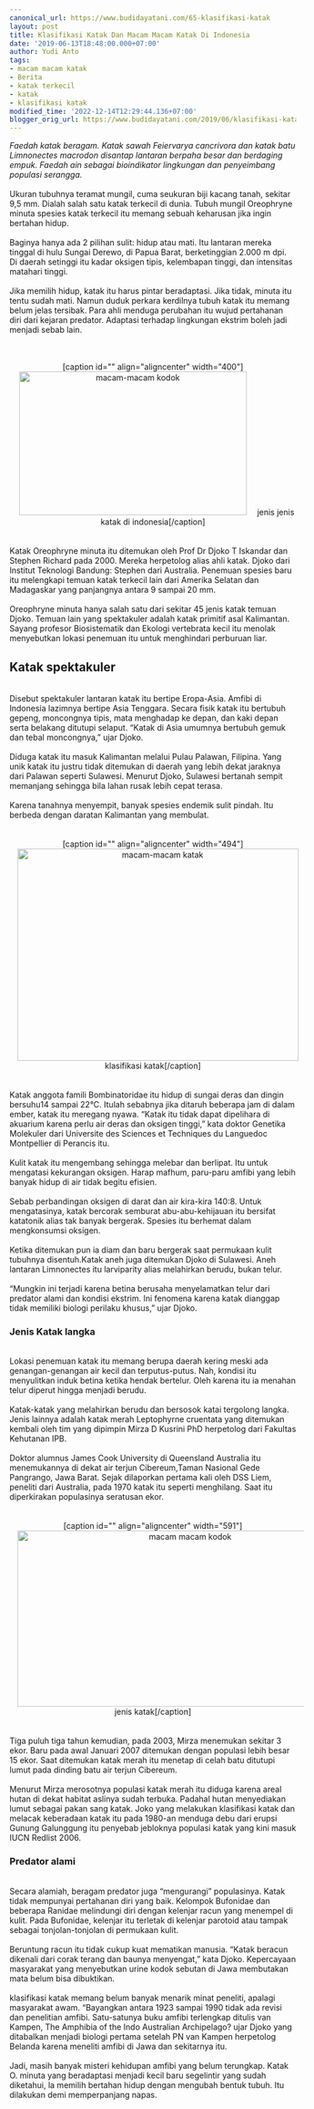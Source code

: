 ```yaml
---
canonical_url: https://www.budidayatani.com/65-klasifikasi-katak
layout: post
title: Klasifikasi Katak Dan Macam Macam Katak Di Indonesia
date: '2019-06-13T18:48:00.000+07:00'
author: Yudi Anto
tags:
- macam macam katak
- Berita
- katak terkecil
- katak
- klasifikasi katak
modified_time: '2022-12-14T12:29:44.136+07:00'
blogger_orig_url: https://www.budidayatani.com/2019/06/klasifikasi-katak-dan-macam-macam-katak.html
---
```


<i>Faedah katak beragam. Katak sawah Feiervarya cancrivora dan katak batu Limnonectes macrodon disantap lantaran berpaha besar dan berdaging empuk. Faedah ain sebagai bioindikator lingkungan dan penyeimbang populasi serangga.</i><br/><br/>Ukuran tubuhnya teramat mungil, cuma seukuran biji kacang tanah, sekitar 9,5 mm. Dialah salah satu katak terkecil di dunia. Tubuh mungil Oreophryne minuta spesies katak terkecil itu memang sebuah keharusan jika ingin bertahan hidup.<br/><br/>Baginya hanya ada 2 pilihan sulit: hidup atau mati. Itu lantaran mereka tinggal di hulu Sungai Derewo, di Papua Barat, berketinggian 2.000 m dpi. Di daerah setinggi itu kadar oksigen tipis, kelembapan tinggi, dan intensitas matahari tinggi.<br/><br/>Jika memilih hidup, katak itu harus pintar beradaptasi. Jika tidak, minuta itu tentu sudah mati. Namun duduk perkara kerdilnya tubuh katak itu memang belum jelas tersibak. Para ahli menduga perubahan itu wujud pertahanan diri dari kejaran predator. Adaptasi terhadap lingkungan ekstrim boleh jadi menjadi sebab lain.<br/><div style="clear: both; text-align: center;"><br/><br/>[caption id="" align="aligncenter" width="400"]<a style="margin-left: 1em; margin-right: 1em;" href="https://i2.wp.com/1.bp.blogspot.com/-jtaEzf6X-lI/XQItaHLeK7I/AAAAAAAAB8o/VNgCzDPST3EENU1mk5zwLbeyTo3WyXIdgCLcBGAs/s1600/katak_800x507.jpg?ssl=1"><img src="https://i1.wp.com/1.bp.blogspot.com/-jtaEzf6X-lI/XQItaHLeK7I/AAAAAAAAB8o/VNgCzDPST3EENU1mk5zwLbeyTo3WyXIdgCLcBGAs/s400/katak_800x507.jpg?resize=400%2C252&amp;ssl=1" alt="macam-macam kodok" width="400" height="252" border="0" data-original-height="507" data-original-width="800" data-recalc-dims="1" /></a> jenis jenis katak di indonesia[/caption]<br/><br/></div><br/>Katak Oreophryne minuta itu ditemukan oleh Prof Dr Djoko T Iskandar dan Stephen Richard pada 2000. Mereka herpetolog alias ahli katak. Djoko dari Institut Teknologi Bandung: Stephen dari Australia. Penemuan spesies baru itu melengkapi temuan katak terkecil lain dari Amerika Selatan dan Madagaskar yang panjangnya antara 9 sampai 20 mm.<br/><br/>Oreophryne minuta hanya salah satu dari sekitar 45 jenis katak temuan Djoko. Temuan lain yang spektakuler adalah katak primitif asal Kalimantan. Sayang profesor Biosistematik dan Ekologi vertebrata kecil itu menolak menyebutkan lokasi penemuan itu untuk menghindari perburuan liar.<br/><h2>Katak spektakuler</h2><br/>Disebut spektakuler lantaran katak itu bertipe Eropa-Asia. Amfibi di Indonesia lazimnya bertipe Asia Tenggara. Secara fisik katak itu bertubuh gepeng, moncongnya tipis, mata menghadap ke depan, dan kaki depan serta belakang ditutupi selaput. “Katak di Asia umumnya bertubuh gemuk dan tebal moncongnya,” ujar Djoko.<br/><br/>Diduga katak itu masuk Kalimantan melalui Pulau Palawan, Filipina. Yang unik katak itu justru tidak ditemukan di daerah yang lebih dekat jaraknya dari Palawan seperti Sulawesi. Menurut Djoko, Sulawesi bertanah sempit memanjang sehingga bila lahan rusak lebih cepat terasa.<br/><br/>Karena tanahnya menyempit, banyak spesies endemik sulit pindah. Itu berbeda dengan daratan Kalimantan yang membulat.<br/><div style="clear: both; text-align: center;"><br/><br/>[caption id="" align="aligncenter" width="494"]<a style="margin-left: 1em; margin-right: 1em;" href="https://i0.wp.com/1.bp.blogspot.com/-wG21Y7Wqhw8/XQIt5bNnHqI/AAAAAAAAB8w/wsf97W2al0U1KSH3blvQhoBMq1KBet6XQCLcBGAs/s1600/katak_796x600.jpg?ssl=1"><img src="https://i1.wp.com/1.bp.blogspot.com/-wG21Y7Wqhw8/XQIt5bNnHqI/AAAAAAAAB8w/wsf97W2al0U1KSH3blvQhoBMq1KBet6XQCLcBGAs/s320/katak_796x600.jpg?resize=494%2C372&amp;ssl=1" alt="macam-macam katak" width="494" height="372" border="0" data-original-height="600" data-original-width="796" data-recalc-dims="1" /></a> klasifikasi katak[/caption]<br/><br/></div><br/>Katak anggota famili Bombinatoridae itu hidup di sungai deras dan dingin bersuhu14 sampai 22°C. Itulah sebabnya jika ditaruh beberapa jam di dalam ember, katak itu meregang nyawa. “Katak itu tidak dapat dipelihara di akuarium karena perlu air deras dan oksigen tinggi,” kata doktor Genetika Molekuler dari Universite des Sciences et Techniques du Languedoc Montpellier di Perancis itu.<br/><br/>Kulit katak itu mengembang sehingga melebar dan berlipat. Itu untuk mengatasi kekurangan oksigen. Harap mafhum, paru-paru amfibi yang lebih banyak hidup di air tidak begitu efisien.<br/><br/>Sebab perbandingan oksigen di darat dan air kira-kira 140:8. Untuk mengatasinya, katak bercorak semburat abu-abu-kehijauan itu bersifat katatonik alias tak banyak bergerak. Spesies itu berhemat dalam mengkonsumsi oksigen.<br/><br/>Ketika ditemukan pun ia diam dan baru bergerak saat permukaan kulit tubuhnya disentuh.Katak aneh juga ditemukan Djoko di Sulawesi. Aneh lantaran Limnonectes itu larviparity alias melahirkan berudu, bukan telur.<br/><br/>“Mungkin ini terjadi karena betina berusaha menyelamatkan telur dari predator alami dan kondisi ekstrim. Ini fenomena karena katak dianggap tidak memiliki biologi perilaku khusus,” ujar Djoko.<br/><h3>Jenis Katak langka</h3><br/>Lokasi penemuan katak itu memang berupa daerah kering meski ada genangan-genangan air kecil dan terputus-putus. Nah, kondisi itu menyulitkan induk betina ketika hendak bertelur. Oleh karena itu ia menahan telur diperut hingga menjadi berudu.<br/><br/>Katak-katak yang melahirkan berudu dan bersosok katai tergolong langka. Jenis lainnya adalah katak merah Leptophyrne cruentata yang ditemukan kembali oleh tim yang dipimpin Mirza D Kusrini PhD herpetolog dari Fakultas Kehutanan IPB.<br/><br/>Doktor alumnus James Cook University di Queensland Australia itu menemukannya di dekat air terjun Cibereum,Taman Nasional Gede Pangrango, Jawa Barat. Sejak dilaporkan pertama kali oleh DSS Liem, peneliti dari Australia, pada 1970 katak itu seperti menghilang. Saat itu diperkirakan populasinya seratusan ekor.<br/><div style="clear: both; text-align: center;"><br/><br/>[caption id="" align="aligncenter" width="591"]<a style="margin-left: 1em; margin-right: 1em;" href="https://i1.wp.com/1.bp.blogspot.com/-zCT_B1T8KUE/XQIukQaCJdI/AAAAAAAAB84/2bGN-Ybm0DcaA_mvtp77tMg-nuT_ndzdACLcBGAs/s1600/katak_800x418.jpg?ssl=1"><img src="https://i0.wp.com/1.bp.blogspot.com/-zCT_B1T8KUE/XQIukQaCJdI/AAAAAAAAB84/2bGN-Ybm0DcaA_mvtp77tMg-nuT_ndzdACLcBGAs/s400/katak_800x418.jpg?resize=591%2C309&amp;ssl=1" alt="macam macam kodok" width="591" height="309" border="0" data-original-height="418" data-original-width="800" data-recalc-dims="1" /></a> jenis katak[/caption]<br/><br/></div><br/>Tiga puluh tiga tahun kemudian, pada 2003, Mirza menemukan sekitar 3 ekor. Baru pada awal Januari 2007 ditemukan dengan populasi lebih besar 15 ekor. Saat ditemukan katak merah itu menetap di celah batu ditutupi lumut pada dinding batu air terjun Cibereum.<br/><br/>Menurut Mirza merosotnya populasi katak merah itu diduga karena areal hutan di dekat habitat aslinya sudah terbuka. Padahal hutan menyediakan lumut sebagai pakan sang katak. Joko yang melakukan klasifikasi katak dan melacak keberadaan katak itu pada 1980-an menduga debu dari erupsi Gunung Galunggung itu penyebab jebloknya populasi katak yang kini masuk IUCN Redlist 2006.<br/><h3>Predator alami</h3><br/>Secara alamiah, beragam predator juga “mengurangi” populasinya. Katak tidak mempunyai pertahanan diri yang baik. Kelompok Bufonidae dan beberapa Ranidae melindungi diri dengan kelenjar racun yang menempel di kulit. Pada Bufonidae, kelenjar itu terletak di kelenjar parotoid atau tampak sebagai tonjolan-tonjolan di permukaan kulit.<br/><br/>Beruntung racun itu tidak cukup kuat mematikan manusia. “Katak beracun dikenali dari corak terang dan baunya menyengat,” kata Djoko. Kepercayaan masyarakat yang menyebutkan urine kodok sebutan di Jawa membutakan mata belum bisa dibuktikan.<br/><br/>klasifikasi katak memang belum banyak menarik minat peneliti, apalagi masyarakat awam. “Bayangkan antara 1923 sampai 1990 tidak ada revisi dan penelitian amfibi. Satu-satunya buku amfibi terlengkap ditulis van Kampen, The Amphibia of the Indo Australian Archipelago? ujar Djoko yang ditabalkan menjadi biologi pertama setelah PN van Kampen herpetolog Belanda karena meneliti amfibi di Jawa dan sekitarnya itu.<br/><br/>Jadi, masih banyak misteri kehidupan amfibi yang belum terungkap. Katak O. minuta yang beradaptasi menjadi kecil baru segelintir yang sudah diketahui, la memilih bertahan hidup dengan mengubah bentuk tubuh. Itu dilakukan demi memperpanjang napas.
